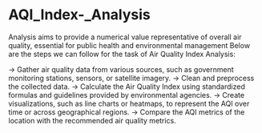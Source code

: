 # AQI_Index-_Analysis
Analysis aims to provide a numerical value representative of overall air quality, essential for public health and environmental management
Below are the steps we can follow for the task of Air Quality Index Analysis:

-> Gather air quality data from various sources, such as government monitoring stations, sensors, or satellite imagery.
-> Clean and preprocess the collected data.
-> Calculate the Air Quality Index using standardized formulas and guidelines provided by environmental agencies.
-> Create visualizations, such as line charts or heatmaps, to represent the AQI over time or across geographical regions.
-> Compare the AQI metrics of the location with the recommended air quality metrics.
